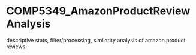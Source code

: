 # COMP5349_AmazonProductReviewAnalysis
descriptive stats, filter/processing, similarity analysis of amazon product reviews
